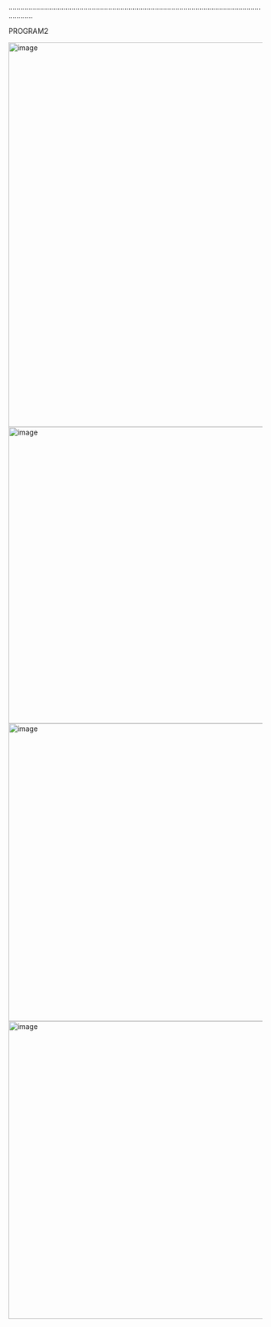 







........................................................................................................................................



PROGRAM2








<img width="1007" height="762" alt="image" src="https://github.com/user-attachments/assets/e3cd79d6-8d70-4433-adb7-8a406081a2df" />








<img width="985" height="587" alt="image" src="https://github.com/user-attachments/assets/e96d0e4d-0bae-4be7-8011-7e37761be83f" />









<img width="984" height="590" alt="image" src="https://github.com/user-attachments/assets/c4486702-5042-470d-85b1-ab78a20d9a2d" />













<img width="987" height="590" alt="image" src="https://github.com/user-attachments/assets/ce9f4fa1-3b20-470c-9de9-e264d002b411" />













